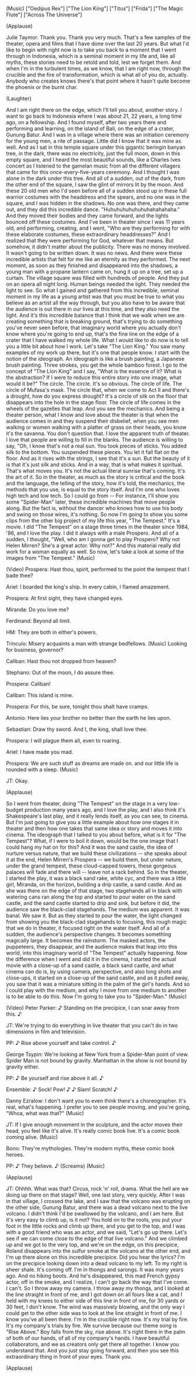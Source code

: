 
(Music)
[&quot;Oedipus Rex&quot;]
[&quot;The Lion King&quot;]
[&quot;Titus&quot;]
[&quot;Frida&quot;]
[&quot;The Magic Flute&quot;]
[&quot;Across The Universe&quot;]

(Applause)


Julie Taymor: Thank you.
Thank you very much.
That&#39;s a few samples of the theater, opera
and films that I have done
over the last 20 years.
But what I&#39;d like to begin with right now
is to take you back to a moment
that I went through in Indonesia,
which is a seminal moment in my life
and, like all myths,
these stories need to be retold
and told, lest we forget them.
And when I&#39;m in the turbulent
times, as we know,
that I am right now, through the crucible
and the fire of transformation,
which is what all of you do, actually.
Anybody who creates knows
there&#39;s that point where
it hasn&#39;t quite become
the phoenix or the burnt char.

(Laughter)

And I am right there on the edge,
which I&#39;ll tell you about, another story.
I want to go back to Indonesia
where I was about 21, 22
years, a long time ago,
on a fellowship.
And I found myself, after two years there
and performing and learning,
on the island of Bali,
on the edge of a crater, Gunung Batur.
And I was in a village where there was
an initiation ceremony for the young men,
a rite of passage.
Little did I know that it
was mine as well.
And as I sat in this temple square
under this gigantic beringin banyan tree,
in the dark, there was no
electricity, just the full moon,
down in this empty square,
and I heard the most beautiful sounds,
like a Charles Ives concert
as I listened to the gamelan music
from all the different villagers that came
for this once-every-five-years ceremony.
And I thought I was alone
in the dark under this tree.
And all of a sudden, out of the dark,
from the other end of the square,
I saw the glint of mirrors
lit by the moon.
And these 20 old men who I&#39;d seen before
all of a sudden stood up in these
full warrior costumes
with the headdress and the spears,
and no one was in the square,
and I was hidden in the shadows.
No one was there, and they came out,
and they did this incredible dance.
&quot;Huhuhuhuhuhuhuhahahahaha.&quot;
And they moved their bodies
and they came forward,
and the lights bounced off these costumes.
And I&#39;ve been in theater
since I was 11 years old,
and performing, creating, and I went,
&quot;Who are they performing for
with these elaborate costumes,
these extraordinary headdresses?&quot;
And I realized that they were
performing for God,
whatever that means.
But somehow, it didn&#39;t
matter about the publicity.
There was no money involved.
It wasn&#39;t going to be written down.
It was no news.
And there were these incredible artists
that felt for me like an eternity
as they performed.
The next moment,
as soon as they finished
and disappeared into the shadows,
a young man with a propane
lantern came on,
hung it up on a tree, set up a curtain.
The village square was filled
with hundreds of people.
And they put on an opera all night long.
Human beings needed the light.
They needed the light to see.
So what I gained and gathered
from this incredible,
seminal moment in my life
as a young artist
was that you must be true
to what you believe as an artist
all the way through,
but you also have to be aware
that the audience is out there
in our lives at this time,
and they also need the light.
And it&#39;s this incredible balance
that I think that we walk
when we are creating something
that is breaking ground,
that&#39;s trying to do something
you&#39;ve never seen before,
that imaginary world
where you actually don&#39;t know
where you&#39;re going to end up,
that&#39;s the fine line
on the edge of a crater
that I have walked my whole life.
What I would like to do now is to tell you
a little bit
about how I work.
Let&#39;s take &quot;The Lion King.&quot;
You saw many examples of my work up there,
but it&#39;s one that people know.
I start with the notion of the ideograph.
An ideograph is like a brush
painting, a Japanese brush painting.
Three strokes, you get
the whole bamboo forest.
I go to the concept of &quot;The Lion King&quot;
and I say, &quot;What is the essence of it?
What is the abstraction?
If I were to reduce this entire story
into one image, what would it be?&quot;
The circle. The circle. It&#39;s so obvious.
The circle of life. The
circle of Mufasa&#39;s mask.
The circle that, when we come
to Act II and there&#39;s a drought,
how do you express drought?
It&#39;s a circle of silk on the floor
that disappears into the hole
in the stage floor.
The circle of life comes in the wheels
of the gazelles that leap.
And you see the mechanics.
And being a theater person, what I know
and love about the theater
is that when the audience comes in
and they suspend their disbelief,
when you see men walking or women walking
with a platter of grass on their heads,
you know it&#39;s the savanna.
You don&#39;t question that.
I love the apparent truth of theater.
I love that people are willing
to fill in the blanks.
The audience is willing to say,
&quot;Oh, I know that&#39;s not a real sun.
You took pieces of sticks.
You added silk to the bottom.
You suspended these pieces. You
let it fall flat on the floor.
And as it rises with the strings,
I see that it&#39;s a sun.
But the beauty of it
is that it&#39;s just silk and sticks.
And in a way, that is what makes
it spiritual.
That&#39;s what moves you.
It&#39;s not the actual literal
sunrise that&#39;s coming.
It&#39;s the art of it.
So in the theater, as much
as the story is critical
and the book and the language,
the telling of the story, how it&#39;s told,
the mechanics, the methods that you use,
is equal to the story itself.
And I&#39;m one who loves
high tech and low tech.
So I could go from --
For instance, I&#39;ll show you
some &quot;Spider-Man&quot; later,
these incredible machines
that move people along.
But the fact is, without the dancer
who knows how to use his body
and swing on those wires,
it&#39;s nothing.
So now I&#39;m going to show you
some clips from the other big
project of my life this year,
&quot;The Tempest.&quot;
It&#39;s a movie. I did &quot;The
Tempest&quot; on a stage three times
in the theater since 1984, &#39;86,
and I love the play.
I did it always with a male Prospero.
And all of a sudden, I thought,
&quot;Well, who am I gonna
get to play Prospero?
Why not Helen Mirren?
She&#39;s a great actor. Why not?&quot;
And this material really did work
for a woman equally as well.
So now, let&#39;s take a look
at some of the images
from &quot;The Tempest.&quot;
(Music)

(Video) Prospera: Hast thou, spirit, performed
to the point the tempest that I bade thee?

Ariel: I boarded the king&#39;s ship.
In every cabin, I flamed amazement.

Prospera: At first sight,
they have changed eyes.

Miranda: Do you love me?

Ferdinand: Beyond all limit.

HM: They are both in either&#39;s powers.

Trinculo: Misery acquaints
a man with strange bedfellows.
(Music)
Looking for business, governor?

Caliban: Hast thou not
dropped from heaven?

Stephano: Out of the moon,
I do assure thee.

Prospera: Caliban!

Caliban: This island is mine.

Prospera: For this, be sure,
tonight thou shalt have cramps.

Antonio: Here lies your brother no
better than the earth he lies upon.

Sebastian: Draw thy sword.
And I, the king, shall love thee.

Prospera: I will plague
them all, even to roaring.

Ariel: I have made you mad.

Prospera: We are such stuff
as dreams are made on.
and our little life
is rounded with a sleep.
(Music)

JT: Okay.

(Applause)

So I went from theater,
doing &quot;The Tempest&quot;
on the stage in a very
low-budget production
many years ago,
and I love the play, and I also think
it&#39;s Shakespeare&#39;s last play,
and it really lends itself,
as you can see, to cinema.
But I&#39;m just going to give
you a little example about
how one stages it in theater
and then how one takes
that same idea or story
and moves it into cinema.
The ideograph that I talked
to you about before,
what is it for &quot;The Tempest&quot;?
What, if I were to boil it down,
would be the one image that I could
hang my hat on for this?
And it was the sand castle,
the idea of nurture versus nature,
that we build these civilizations --
she speaks about it at the end,
Helen Mirren&#39;s Prospera --
we build them, but under nature,
under the grand tempest,
these cloud-capped towers, these
gorgeous palaces will fade
and there will -- leave not a rack behind.
So in the theater, I started the play,
it was a black sand rake, white cyc,
and there was a little girl,
Miranda, on the horizon,
building a drip castle, a sand castle.
And as she was there
on the edge of that stage,
two stagehands all in black
with watering cans ran along the top
and started to pour water
on the sand castle,
and the sand castle
started to drip and sink,
but before it did,
the audience saw
the black-clad stagehands.
The medium was apparent. It was banal.
We saw it.
But as they started to pour the water,
the light changed from showing
you the black-clad stagehands
to focusing, this rough magic
that we do in theater,
it focused right on the water itself.
And all of a sudden,
the audience&#39;s perspective changes.
It becomes something magically large.
It becomes the rainstorm.
The masked actors,
the puppeteers, they disappear,
and the audience makes
that leap into this world,
into this imaginary world of &quot;The
Tempest&quot; actually happening.
Now the difference
when I went and did it in the cinema,
I started the actual movie
with a close-up of a sand
castle, a black sand castle,
and what cinema can do is,
by using camera, perspective,
and also long shots and close-ups,
it started on a close-up
of the sand castle,
and as it pulled away,
you saw that it was a miniature
sitting in the palm
of the girl&#39;s hands.
And so I could play with the medium,
and why I move from one medium to another
is to be able to do this.
Now I&#39;m going to take you to &quot;Spider-Man.&quot;
(Music)

(Video) Peter Parker: ♪
Standing on the precipice,
I can soar away from this. ♪

JT: We&#39;re trying to do
everything in live theater
that you can&#39;t do in two dimensions
in film and television.

PP: ♪ Rise above yourself
and take control. ♪

George Tsypin: We&#39;re looking at New
York from a Spider-Man point of view.
Spider Man is not bound by gravity.
Manhattan in the show is not
bound by gravity either.

PP: ♪ Be yourself and rise above it all. ♪

Ensemble: ♪ Sock! Pow! ♪
♪ Slam! Scratch! ♪

Danny Ezralow: I don&#39;t want you
to even think there&#39;s a choreographer.
It&#39;s real, what&#39;s happening.
I prefer you to see people moving,
and you&#39;re going, &quot;Whoa, what was that?&quot;
(Music)

JT: If I give enough movement
in the sculpture,
and the actor moves their head,
you feel like it&#39;s alive.
It&#39;s really comic book live.
It&#39;s a comic book coming alive.
(Music)

Bono: They&#39;re mythologies.
They&#39;re modern myths,
these comic book heroes.

PP: ♪ They believe. ♪
(Screams)
(Music)

(Applause)


JT: Ohhhh. What was that?
Circus, rock &#39;n&#39; roll, drama.
What the hell are we doing
up there on that stage?
Well, one last story, very quickly.
After I was in that village,
I crossed the lake,
and I saw that the volcano was erupting
on the other side, Gunung Batur,
and there was a dead volcano
next to the live volcano.
I didn&#39;t think I&#39;d be
swallowed by the volcano,
and I am here.
But it&#39;s very easy to climb up, is it not?
You hold on to the roots,
you put your foot in the little rocks
and climb up there,
and you get to the top,
and I was with a good
friend who was an actor,
and we said, &quot;Let&#39;s go up there.
Let&#39;s see if we can come close to the edge
of that live volcano.&quot;
And we climbed up and we got
to the very top,
and we&#39;re on the edge, on this precipice,
Roland disappears into the sulfur smoke
at the volcano at the other end,
and I&#39;m up there alone
on this incredible precipice.
Did you hear the lyrics?
I&#39;m on the precipice looking down
into a dead volcano to my left.
To my right is sheer shale.
It&#39;s coming off.
I&#39;m in thongs and sarongs.
It was many years ago.
And no hiking boots.
And he&#39;s disappeared, this
mad French gypsy actor,
off in the smoke, and I realize,
I can&#39;t go back the way that I&#39;ve come.
I can&#39;t.
So I throw away my camera.
I throw away my thongs,
and I looked at the line
straight in front of me,
and I got down on all fours like a cat,
and I held with my knees to either side
of this line in front of me,
for 30 yards or 30 feet, I don&#39;t know.
The wind was massively blowing,
and the only way I could
get to the other side
was to look at the line
straight in front of me.
I know you&#39;ve all been there.
I&#39;m in the crucible right now.
It&#39;s my trial by fire.
It&#39;s my company&#39;s trials by fire.
We survive because our theme
song is &quot;Rise Above.&quot;
Boy falls from the sky, rise above.
It&#39;s right there in the palm
of both of our hands,
of all of my company&#39;s hands.
I have beautiful collaborators,
and we as creators
only get there all together.
I know you understand that.
And you just stay going forward,
and then you see this extraordinary thing
in front of your eyes.
Thank you.

(Applause)

